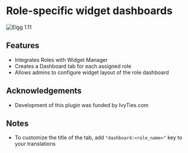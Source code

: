 Role-specific widget dashboards
===============================
![Elgg 1.11](https://img.shields.io/badge/Elgg-1.11.x-orange.svg?style=flat-square)

## Features

 * Integrates Roles with Widget Manager
 * Creates a Dashboard tab for each assigned role
 * Allows admins to configure widget layout of the role dashboard

## Acknowledgements

 * Development of this plugin was funded by IvyTies.com

## Notes

 * To customize the title of the tab, add `"dashboard:<role_name>"` key to your translations